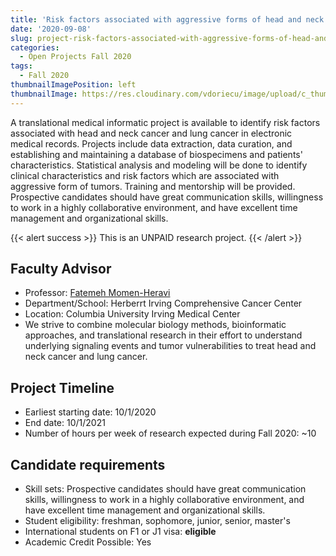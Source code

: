 ```yaml
---
title: 'Risk factors associated with aggressive forms of head and neck cancer'
date: '2020-09-08'
slug: project-risk-factors-associated-with-aggressive-forms-of-head-and-neck-cancer
categories:
  - Open Projects Fall 2020
tags:
  - Fall 2020
thumbnailImagePosition: left
thumbnailImage: https://res.cloudinary.com/vdoriecu/image/upload/c_thumb,w_200,g_face/v1579110178/construction_c6dqbd.png
---
```

A translational medical informatic project is available to identify risk factors associated with head and neck cancer and lung cancer in electronic medical records. Projects include data extraction, data curation, and establishing and maintaining a database of biospecimens and patients' characteristics. Statistical analysis and modeling will be done to identify clinical characteristics and risk factors which are associated with aggressive form of tumors. Training and mentorship will be provided. Prospective candidates should have great communication skills, willingness to work in a highly collaborative environment, and have excellent time management and organizational skills.

<!--more-->

{{< alert success >}}
This is an UNPAID research project.
{{< /alert >}}

## Faculty Advisor
+ Professor: [Fatemeh Momen-Heravi](http://www.heravilab.com/)
+ Department/School: Herberrt Irving Comprehensive Cancer Center
+ Location: Columbia University Irving Medical Center
+ We strive to combine molecular biology methods, bioinformatic approaches, and translational research in their effort to understand underlying signaling events and tumor vulnerabilities to treat head and neck cancer and lung cancer.

## Project Timeline
+ Earliest starting date: 10/1/2020
+ End date: 10/1/2021
+ Number of hours per week of research expected during Fall 2020: ~10

## Candidate requirements
+ Skill sets: Prospective candidates should have great communication skills, willingness to work in a highly collaborative environment, and have excellent time management and organizational skills.
+ Student eligibility: freshman, sophomore, junior, senior, master's
+ International students on F1 or J1 visa: **eligible**
+ Academic Credit Possible: Yes


